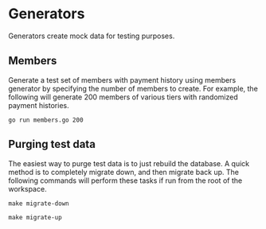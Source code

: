 # Generators
Generators create mock data for testing purposes.  

## Members
Generate a test set of members with payment history using members generator by specifying the number of members to create. For example, the following will generate 200 members of various tiers with randomized payment histories.
```
go run members.go 200
```

## Purging test data
The easiest way to purge test data is to just rebuild the database.  A quick method is to completely migrate down, and then migrate back up. The following commands will perform these tasks if run from the root of the workspace.
```
make migrate-down
```
```
make migrate-up
```

